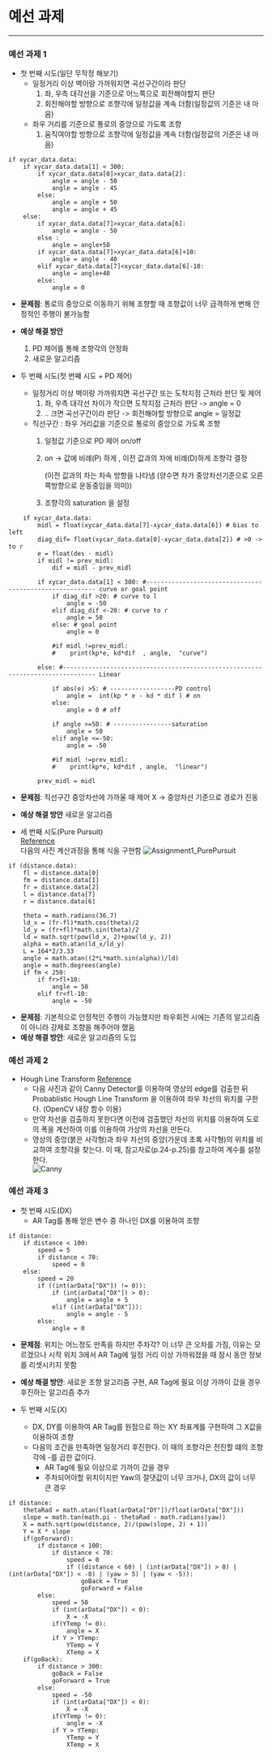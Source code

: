 # 예선 과제
---
### 예선 과제 1
+ 첫 번째 시도(일단 무작정 해보기)  
  + 일정거리 이상 벽이랑 가까워지면 곡선구간이라 판단
    1. 좌, 우측 대각선을 기준으로 어느쪽으로 회전해야할지 판단
    2. 회전해야할 방향으로 조향각에 일정값을 계속 더함(일정값의 기준은 내 마음)
  + 좌우 거리를 기준으로 통로의 중앙으로 가도록 조향
    1. 움직여야할 방향으로 조향각에 일정값을 계속 더함(일정값의 기준은 내 마음)

```
if xycar_data.data:
    if xycar_data.data[1] < 300:
        if xycar_data.data[0]>xycar_data.data[2]:
            angle = angle - 50
            angle = angle - 45
        else:
            angle = angle + 50
            angle = angle + 45
    else:
        if xycar_data.data[7]>xycar_data.data[6]:
            angle = angle - 50
        else :
            angle = angle+50
        if xycar_data.data[7]>xycar_data.data[6]+10:
            angle = angle - 40
        elif xycar_data.data[7]<xycar_data.data[6]-10:
            angle = angle+40
        else:
            angle = 0

```
  + **문제점**: 통로의 중앙으로 이동하기 위해 조향할 때 조향값이 너무 급격하게 변해 안정적인 주행이 불가능함  
  + **예상 해결 방안**  
    1. PD 제어를 통해 조향각의 안정화
    2. 새로운 알고리즘


+ 두 번째 시도(첫 번째 시도 + PD 제어)
  + 일정거리 이상 벽이랑 가까워지면 곡선구간 또는 도착지점 근처라 판단 및 제어
    1. 좌, 우측 대각선 차이가 작으면 도착지점 근처라 판단 -> angle = 0 
    2. .. 크면 곡선구간이라 판단 -> 회전해야할 방향으로 angle = 일정값
  + 직선구간 : 좌우 거리값을 기준으로 통로의 중앙으로 가도록 조향
    1. 일정값 기준으로 PD 제어 on/off  
    2. on -> 값에 비례(P) 하게 , 이전 값과의 차에 비례(D)하게 조향각 결정


       (이전 값과의 차는 차속 방향을 나타냄 (양수면 차가 중앙차선기준으로 오른쪽방향으로 운동중임을 의미)) 
    3. 조향각의 saturation 을 설정

```
    if xycar_data.data:
        midl = float(xycar_data.data[7]-xycar_data.data[6]) # bias to left
        diag_dif= float(xycar_data.data[0]-xycar_data.data[2]) # >0 -> to r
        e = float(des - midl)
        if midl != prev_midl:
            dif = midl - prev_midl

        if xycar_data.data[1] < 300: #-------------------------------------------------------- curve or goal point
            if diag_dif >20: # curve to l
                angle = -50
            elif diag_dif <-20: # curve to r
                angle = 50
            else: # goal point
                angle = 0

            #if midl !=prev_midl:
            #    print(kp*e, kd*dif  , angle,  "curve") 
                
        else: #------------------------------------------------------------------------------- Linear

            if abs(e) >5: # ------------------PD control
                angle =  int(kp * e - kd * dif ) # on
            else:
                angle = 0 # off

            if angle >=50: # ----------------saturation
                angle = 50
            elif angle <=-50:
                angle = -50 
            
            #if midl !=prev_midl:
            #    print(kp*e, kd*dif , angle,  "linear")     
                         
        prev_midl = midl
```
 + **문제점**: 직선구간 중앙차선에 가까울 때 제어 X -> 중앙차선 기준으로 경로가 진동
  + **예상 해결 방안**  새로운 알고리즘 

+ 세 번째 시도(Pure Pursuit)  
[Reference](https://dingyan89.medium.com/three-methods-of-vehicle-lateral-control-pure-pursuit-stanley-and-mpc-db8cc1d32081)  
다음의 사진 계산과정을 통해 식을 구현함
![Assignment1_PurePursuit](https://user-images.githubusercontent.com/49667821/118361334-ee87e400-b5c5-11eb-82e3-45a2b37272db.jpeg)

```
if (distance.data):
    fl = distance.data[0]
    fm = distance.data[1]
    fr = distance.data[2]
    l = distance.data[7]
    r = distance.data[6]

    theta = math.radians(36.7)
    ld_x = (fr-fl)*math.cos(theta)/2
    ld_y = (fr+fl)*math.sin(theta)/2
    ld = math.sqrt(pow(ld_x, 2)+pow(ld_y, 2))
    alpha = math.atan(ld_x/ld_y)
    L = 164*2/3.33
    angle = math.atan((2*L*math.sin(alpha))/ld)
    angle = math.degrees(angle)
    if fm < 250:
        if fr>fl+10:
            angle = 50
        elif fr<fl-10:
            angle = -50
```  
  + **문제점**: 기본적으로 안정적인 주행이 가능했지만 좌우회전 시에는 기존의 알고리즘이 아니라 강제로 조향을 해주어야 했음  
  + **예상 해결 방안**: 새로운 알고리즘의 도입  

### 예선 과제 2  
+ Hough Line Transform [Reference](https://docs.opencv.org/3.4.0/d9/db0/tutorial_hough_lines.html)  
  + 다음 사진과 같이 Canny Detector를 이용하여 영상의 edge를 검출한 뒤 Probablistic Hough Line Transform 을 이용하여 좌우 차선의 위치를 구한다. (OpenCV 내장 함수 이용)  
  + 만약 차선을 검출하지 못한다면 이전에 검출했던 차선의 위치를 이용하여 도로의 폭을 계산하여 이를 이용하여 가상의 차선을 만든다.  
  + 영상의 중앙(붉은 사각형)과 좌우 차선의 중앙(가운데 초록 사각형)의 위치를 비교하여 조향각을 찾는다. 이 때, 참고자료(p.24-p.25)를 참고하여 계수를 설정한다.  
![Canny](https://user-images.githubusercontent.com/49667821/119705841-33e4c500-be94-11eb-9c24-78c75c0abfe1.png)

### 예선 과제 3
+ 첫 번째 시도(DX)
  +  AR Tag를 통해 얻은 변수 중 하나인 DX를 이용하여 조향
```
if distance:
    if distance < 100:
        speed = 5
        if distance < 70:
            speed = 0
    else:
        speed = 20
        if ((int(arData["DX"]) != 0)):
            if (int(arData["DX"]) > 0):
                angle = angle + 5
            elif (int(arData["DX"])):
                angle = angle - 5
        else:
            angle = 0
```
  + **문제점**: 위치는 어느정도 만족을 하지만 주차각? 이 너무 큰 오차를 가짐, 이유는 모르겠으나 시작 위치 3에서 AR Tag에 일정 거리 이상 가까워졌을 때 잠시 동안 정보를 리셋시키지 못함
  + **예상 해결 방안**: 새로운 조향 알고리즘 구현, AR Tag에 필요 이상 가까이 갔을 경우 후진하는 알고리즘 추가

+ 두 번째 시도(X)
  + DX, DY를 이용하여 AR Tag를 원점으로 하는 XY 좌표계를 구현하여 그 X값을 이용하여 조향  
  + 다음의 조건을 만족하면 일정거리 후진한다. 이 때의 조향각은 전진할 떄의 조향각에 -를 곱한 값이다.
    +  AR Tag에 필요 이상으로 가까이 갔을 경우
    +  주차되어야할 위치이지만 Yaw의 절댓값이 너무 크거나, DX의 값이 너무 큰 경우  
```
if distance:
    thetaRad = math.atan(float(arData["DY"])/float(arData["DX"]))
    slope = math.tan(math.pi - thetaRad - math.radians(yaw))
    X = math.sqrt(pow(distance, 2)/(pow(slope, 2) + 1))
    Y = X * slope
    if(goForward):
        if distance < 100:
            if distance < 70:
                speed = 0
                if ((distance < 60) | (int(arData["DX"]) > 8) | (int(arData["DX"]) < -8) | (yaw > 5) | (yaw < -5)):
                    goBack = True
                    goForward = False
        else:
            speed = 50
            if (int(arData["DX"]) < 0):
                X = -X
            if(YTemp != 0):
                angle = X
            if Y > YTemp:
                YTemp = Y
                XTemp = X
    if(goBack):
        if distance > 300:
            goBack = False
            goForward = True
        else:
            speed = -50
            if (int(arData["DX"]) < 0):
                X = -X
            if(YTemp != 0):
                angle = -X
            if Y > YTemp:
                YTemp = Y
                XTemp = X
```
